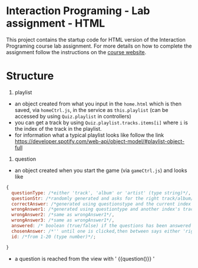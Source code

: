 Interaction Programing - Lab assignment - HTML
=================================================

This project contains the startup code for HTML version of the Interaction Programing course lab assignment. For more details on how to complete the assignment follow the instructions on the [course website](https://www.kth.se/social/course/DH2641).


Structure
================================================
1. playlist
  * an object created from what you input in the `home.html` which is then saved, via `homeCtrl.js`, in the service as `this.playlist` (can be accessed by using `Quiz.playlist` in controllers)
  * you can get a track by using `Quiz.playlist.tracks.items[i]` where `i` is the index of the track in the playlist.
  * for information what a typical playlist looks like follow the link https://developer.spotify.com/web-api/object-model/#playlist-object-full  

1. question
  * an object created when you start the game (via `gameCtrl.js`) and looks like
```javascript
{
  questionType: /*either 'track', 'album' or 'artist' (type string)*/,
  questionStr: /*randomly generated and asks for the right track/album/artist (type string)*/,
  correctAnswer: /*generated using questionstype and the current index's track (type string)*/,
  wrongAnswer1: /*generated using questiontype and another index's track (type string)*/,
  wrongAnswer2: /*same as wrongAnswer1*/,
  wrongAnswer3: /*same as wrongAnswer1*/,
  answered: /* boolean (true/false) if the questions has been answered or not*/,
  chosenAnswer: /*'' until one is clicked,then between says either 'rightAnswer' or 'wrongAnswer1/2/3' (type string)*/;
  id: /*from 1-20 (type number)*/;

}
```
  * a question is reached from the view with ' {{question()}} '
